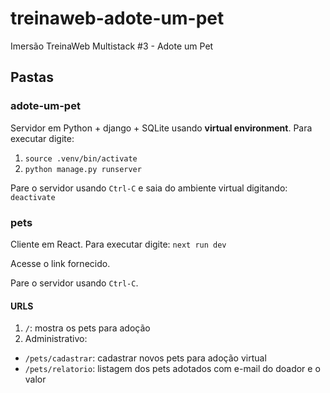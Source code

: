 # treinaweb-adote-um-pet
Imersão TreinaWeb Multistack #3 - Adote um Pet

## Pastas

### adote-um-pet
Servidor em Python + django + SQLite usando **virtual environment**. Para executar digite:
1. `source .venv/bin/activate`
2. `python manage.py runserver`

Pare o servidor usando `Ctrl-C` e saia do ambiente virtual digitando:
`deactivate`

### pets
Cliente em React. Para executar digite:
`next run dev`

Acesse o link fornecido.

Pare o servidor usando `Ctrl-C`.

#### URLS

1. `/`: mostra os pets para adoção
2. Administrativo:
  - `/pets/cadastrar`: cadastrar novos pets para adoção virtual
  - `/pets/relatorio`: listagem dos pets adotados com e-mail do doador e o valor
